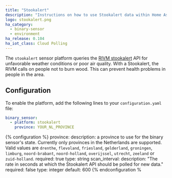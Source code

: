 ```yaml
---
title: "Stookalert"
description: "Instructions on how to use Stookalert data within Home Assistant"
logo: stookalert.png
ha_category:
  - binary-sensor
  - environment
ha_release: 0.104
ha_iot_class: Cloud Polling
---
```


The `stookalert` sensor platform queries the [RIVM stookalert](https://www.rivm.nl/stookalert) API for unfavorable weather conditions or poor air quality. With a Stookalert, the RIVM calls on people not to burn wood. This can prevent health problems in people in the area.

</div>

## Configuration

To enable the platform, add the following lines to your `configuration.yaml` file:

```yaml
binary_sensor:
  - platform: stookalert
    province: YOUR_NL_PROVINCE
```

{% configuration %}
province:
  description: a province to use for the binary sensor's state. Currently only provinces in the Netherlands are supported. Valid values are `drenthe`, `flevoland`, `friesland`, `gelderland`, `groningen`, `limburg`, `noord-brabant`, `noord-holland`, `overijssel`, `utrecht`, `zeeland` or `zuid-holland`.
  required: true
  type: string
scan_interval:
  description: "The rate in seconds at which the Stookalert API should be polled for new data."
  required: false
  type: integer
  default: 600
{% endconfiguration %
